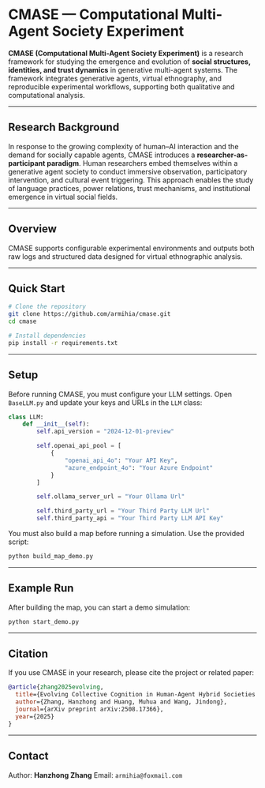 # CMASE — Computational Multi-Agent Society Experiment

**CMASE (Computational Multi-Agent Society Experiment)** is a research framework for studying the emergence and evolution of **social structures, identities, and trust dynamics** in generative multi-agent systems.
The framework integrates generative agents, virtual ethnography, and reproducible experimental workflows, supporting both qualitative and computational analysis.

---

## Research Background

In response to the growing complexity of human–AI interaction and the demand for socially capable agents, CMASE introduces a **researcher-as-participant paradigm**. Human researchers embed themselves within a generative agent society to conduct immersive observation, participatory intervention, and cultural event triggering. This approach enables the study of language practices, power relations, trust mechanisms, and institutional emergence in virtual social fields.

---

## Overview

CMASE supports configurable experimental environments and outputs both raw logs and structured data designed for virtual ethnographic analysis.

---

## Quick Start

```bash
# Clone the repository
git clone https://github.com/armihia/cmase.git
cd cmase

# Install dependencies
pip install -r requirements.txt
```

---

## Setup

Before running CMASE, you must configure your LLM settings. Open `BaseLLM.py` and update your keys and URLs in the `LLM` class:

```python
class LLM:
    def __init__(self):
        self.api_version = "2024-12-01-preview"

        self.openai_api_pool = [
            {
                "openai_api_4o": "Your API Key",
                "azure_endpoint_4o": "Your Azure Endpoint"
            }
        ]

        self.ollama_server_url = "Your Ollama Url"

        self.third_party_url = "Your Third Party LLM Url"
        self.third_party_api = "Your Third Party LLM API Key"
```

You must also build a map before running a simulation. Use the provided script:

```bash
python build_map_demo.py
```

---

## Example Run

After building the map, you can start a demo simulation:

```bash
python start_demo.py
```

---

## Citation

If you use CMASE in your research, please cite the project or related paper:

```bibtex
@article{zhang2025evolving,
  title={Evolving Collective Cognition in Human-Agent Hybrid Societies: How Agents Form Stances and Boundaries},
  author={Zhang, Hanzhong and Huang, Muhua and Wang, Jindong},
  journal={arXiv preprint arXiv:2508.17366},
  year={2025}
}
```

---

## Contact

Author: **Hanzhong Zhang**
Email: `armihia@foxmail.com`
